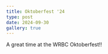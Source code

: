 ```yaml
---
title: Oktoberfest '24
type: post
date: 2024-09-30
gallery: true
---
```


A great time at the WRBC Oktoberfest!!
